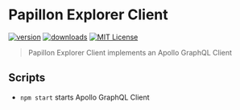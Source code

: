 # Papillon Explorer Client

[![version](https://img.shields.io/npm/v/papillon-explorer-client.svg?style=flat-square)](http://npm.im/papillon-explorer-client)
[![downloads](https://img.shields.io/npm/dm/papillon-explorer-client.svg?style=flat-square)](http://npm-stat.com/charts.html?package=papillon-explorer-client&from=2018-10-13)
[![MIT License](https://img.shields.io/npm/l/papillon-explorer-client.svg?style=flat-square)](http://opensource.org/licenses/MIT)

> Papillon Explorer Client implements an Apollo GraphQL Client

## Scripts

- `npm start` starts Apollo GraphQL Client
